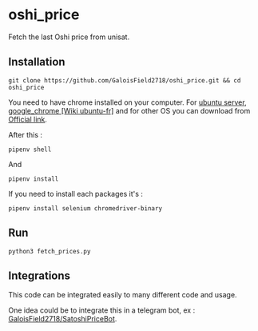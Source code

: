 # oshi_price
Fetch the last Oshi price from unisat.


## Installation 

```
git clone https://github.com/GaloisField2718/oshi_price.git && cd oshi_price
```

You need to have chrome installed on your computer. For [ubuntu server](https://askubuntu.com/questions/245041/how-do-i-install-chrome-on-a-server), [google_chrome [Wiki ubuntu-fr]](https://doc.ubuntu-fr.org/google_chrome) and for other OS you can download from [Official link](https://support.google.com/chrome/a/answer/9025903?hl=fr).

After this : 
```
pipenv shell
```

And 
```
pipenv install
```

If you need to install each packages it's : 
```
pipenv install selenium chromedriver-binary
```

## Run

```
python3 fetch_prices.py
```

## Integrations

This code can be integrated easily to many different code and usage.

One idea could be to integrate this in a telegram bot, ex : [GaloisField2718/SatoshiPriceBot](https://github.com/GaloisField2718/SatoshiPriceBot).


